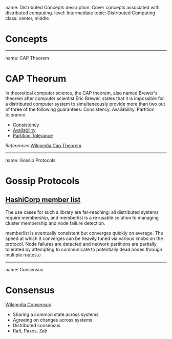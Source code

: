 name: Distributed Concepts
description: Cover concepts associated with distributed computing.
level: Intermediate
topic: Distributed Computing
class: center, middle
# Concepts

---
name: CAP Theorem
# CAP Theorum

In theoretical computer science, the CAP theorem, also named Brewer's theorem after computer scientist Eric Brewer, states that it is impossible for a distributed computer system to simultaneously provide more than two out of three of the following guarantees: Consistency. Availability. Partition tolerance.

- [Consistency](https://en.wikipedia.org/wiki/Consistency_(database_systems))
- [Availability](https://en.wikipedia.org/wiki/Availability)
- [Partition Tolerance](https://en.wikipedia.org/wiki/Network_partition)

*References*
[Wikipedia Cap Theorem](https://en.wikipedia.org/wiki/CAP_theorem)

---
name: Gossip Protocols
# Gossip Protocols

## [HashiCorp member list](https://github.com/hashicorp/memberlist)

The use cases for such a library are far-reaching: all distributed systems require membership, and memberlist is a re-usable solution to managing cluster membership and node failure detection.

memberlist is eventually consistent but converges quickly on average. The speed at which it converges can be heavily tuned via various knobs on the protocol. Node failures are detected and network partitions are partially tolerated by attempting to communicate to potentially dead nodes through multiple routes.u

---
name: Consensus
# Consensus

[ Wikipedia Consensus](https://en.wikipedia.org/wiki/Consensus_(computer_science))

- Sharing a common state across systems
- Agreeing on changes across systems
- Distributed consensus
- Raft, Paxos, Zab

